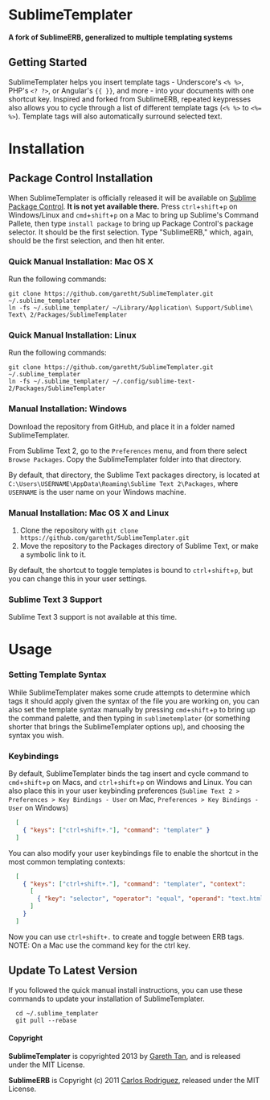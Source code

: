 SublimeTemplater
===
**A fork of SublimeERB, generalized to multiple templating systems**

## Getting Started
SublimeTemplater helps you insert template tags - Underscore's `<% %>`, PHP's `<? ?>`, or Angular's `{{ }}`, and more - into your documents with one shortcut key. Inspired and forked from SublimeERB, repeated keypresses also allows you to cycle through a list of different template tags (`<% %>` to `<%= %>`). Template tags will also automatically surround selected text.

# Installation
## Package Control Installation
When SublimeTemplater is officially released it will be available on [Sublime Package Control](https://sublime.wbond.net/). **It is not yet available there.** Press `ctrl`+`shift`+`p` on Windows/Linux and `cmd`+`shift`+`p` on a Mac to bring up Sublime's Command Pallete, then type `install package` to bring up Package Control's package selector. It should be the first selection. Type "SublimeERB," which, again, should be the first selection, and then hit enter.

### Quick Manual Installation: Mac OS X
Run the following commands:
````
git clone https://github.com/garetht/SublimeTemplater.git ~/.sublime_templater
ln -fs ~/.sublime_templater/ ~/Library/Application\ Support/Sublime\ Text\ 2/Packages/SublimeTemplater
````

### Quick Manual Installation: Linux
Run the following commands:
````
git clone https://github.com/garetht/SublimeTemplater.git ~/.sublime_templater
ln -fs ~/.sublime_templater/ ~/.config/sublime-text-2/Packages/SublimeTemplater
````

### Manual Installation: Windows
Download the repository from GitHub, and place it in a folder named SublimeTemplater.

From Sublime Text 2, go to the `Preferences` menu, and from there select `Browse Packages`. Copy the SublimeTemplater folder into that directory.

By default, that directory, the Sublime Text packages directory, is located at `C:\Users\USERNAME\AppData\Roaming\Sublime Text 2\Packages`, where `USERNAME` is the user name on your Windows machine.


### Manual Installation: Mac OS X and Linux
1. Clone the repository with `git clone https://github.com/garetht/SublimeTemplater.git`
2. Move the repository to the Packages directory of Sublime Text, or make a symbolic link to it.

By default, the shortcut to toggle templates is bound to `ctrl`+`shift`+`p`, but you can change this in your user settings.

### Sublime Text 3 Support

Sublime Text 3 support is not available at this time.


# Usage

### Setting Template Syntax
While SublimeTemplater makes some crude attempts to determine which tags it should apply given the syntax of the file you are working on, you can also set the template syntax manually by pressing `cmd`+`shift`+`p` to bring up the command palette, and then typing in `sublimetemplater` (or something shorter that brings the SublimeTemplater options up), and choosing the syntax you wish.

### Keybindings

By default, SublimeTemplater binds the tag insert and cycle command to `cmd`+`shift`+`p` on Macs, and `ctrl`+`shift`+`p` on Windows and Linux. You can also place this in your user keybinding preferences (`Sublime Text 2 > Preferences > Key Bindings - User` on Mac, `Preferences > Key Bindings - User` on Windows)

```json
  [
    { "keys": ["ctrl+shift+."], "command": "templater" }
  ]
```

You can also modify your user keybindings file to enable the shortcut in the most common templating contexts:

```json
  [
    { "keys": ["ctrl+shift+."], "command": "templater", "context":
      [
        { "key": "selector", "operator": "equal", "operand": "text.html.ruby, text.haml, source.yaml, source.css, source.scss, source.js, source.coffee" }
      ]
    }
  ]
```

Now you can use `ctrl+shift+.` to create and toggle between ERB tags. NOTE: On a Mac use the command key for the ctrl key.

## Update To Latest Version

If you followed the quick manual install instructions, you can use these commands to update your installation of SublimeTemplater.

```
  cd ~/.sublime_templater
  git pull --rebase
```

#### Copyright
**SublimeTemplater** is copyrighted 2013 by [Gareth Tan](http://garethtan.com), and is released under the MIT License.

**SublimeERB** is Copyright (c) 2011 [Carlos Rodriguez](http://eddorre.com), released under the MIT License.
